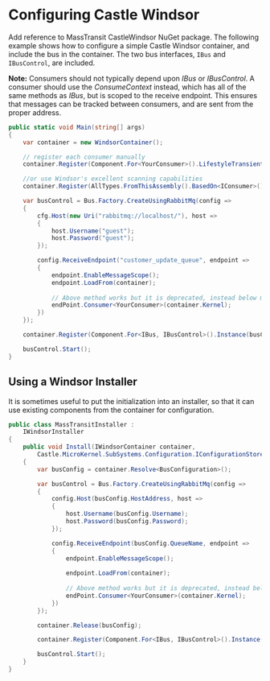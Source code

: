 # Configuring Castle Windsor

Add reference to MassTransit CastleWindsor NuGet package. The following example shows how to configure a simple Castle Windsor container, and include the bus in the
container. The two bus interfaces, `IBus` and `IBusControl`, are included.

<div class="alert alert-info">
<b>Note:</b>
    Consumers should not typically depend upon <i>IBus</i> or <i>IBusControl</i>. A consumer should use the <i>ConsumeContext</i>
    instead, which has all of the same methods as <i>IBus</i>, but is scoped to the receive endpoint. This ensures that
    messages can be tracked between consumers, and are sent from the proper address.
</div>

```csharp
public static void Main(string[] args)
{
    var container = new WindsorContainer();

    // register each consumer manually
    container.Register(Component.For<YourConsumer>().LifestyleTransient());

    //or use Windsor's excellent scanning capabilities
    container.Register(AllTypes.FromThisAssembly().BasedOn<IConsumer>());

    var busControl = Bus.Factory.CreateUsingRabbitMq(config =>
    {
        cfg.Host(new Uri("rabbitmq://localhost/"), host =>
        {
            host.Username("guest");
            host.Password("guest");
        });

        config.ReceiveEndpoint("customer_update_queue", endpoint =>
        {
            endpoint.EnableMessageScope();
            endpoint.LoadFrom(container);
            
            // Above method works but it is deprecated, instead below method should be used to get Consumer from container.
            endPoint.Consumer<YourConsumer>(container.Kernel);
        })
    });

    container.Register(Component.For<IBus, IBusControl>().Instance(busControl));

    busControl.Start();
}
```

## Using a Windsor Installer

It is sometimes useful to put the initialization into an installer, so that it can use existing components from
the container for configuration.

```csharp
public class MassTransitInstaller :
    IWindsorInstaller
{
    public void Install(IWindsorContainer container,
        Castle.MicroKernel.SubSystems.Configuration.IConfigurationStore store)
    {
        var busConfig = container.Resolve<BusConfiguration>();

        var busControl = Bus.Factory.CreateUsingRabbitMq(config =>
        {
            config.Host(busConfig.HostAddress, host =>
            {
                host.Username(busConfig.Username);
                host.Password(busConfig.Password);
            });

            config.ReceiveEndpoint(busConfig.QueueName, endpoint =>
            {
                endpoint.EnableMessageScope();
                
                endpoint.LoadFrom(container);
                
                // Above method works but it is deprecated, instead below method should be used to get Consumer from container.
                endPoint.Consumer<YourConsumer>(container.Kernel);
            })
        });

        container.Release(busConfig);

        container.Register(Component.For<IBus, IBusControl>().Instance(busControl));

        busControl.Start();
    }
}
```
